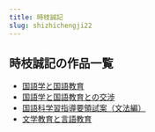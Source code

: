 ```yaml
---
title: 時枝誠記
slug: shizhichengji22
---
```


## 時枝誠記の作品一覧

- [国語学と国語教育](guoyuxuetoguoyujiaoyu91)
- [国語学と国語教育との交渉](guoyuxuetoguoyujiaoyutonojiaoshe6a)
- [国語科学習指導要領試案（文法編）](guoyukexuexizhidaoyaolingshianwenfabianc0)
- [文学教育と言語教育](wenxuejiaoyutoyanyujiaoyub3)
